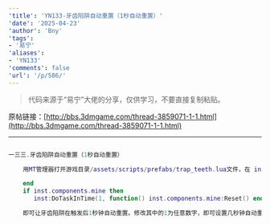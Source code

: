 ```yaml
---
'title': 'YN133-牙齿陷阱自动重置（1秒自动重置）'
'date': '2025-04-23'
'author': 'Bny'
'tags':
- '易宁'
'aliases':
- 'YN133'
'comments': false
'url': '/p/586/'
---
```


> 代码来源于“易宁”大佬的分享，仅供学习，不要直接复制粘贴。

原帖链接：[http://bbs.3dmgame.com/thread-3859071-1-1.html](http://bbs.3dmgame.com/thread-3859071-1-1.html)

---

```lua  

一三三.牙齿陷阱自动重置（1秒自动重置）

	用MT管理器打开游戏目录/assets/scripts/prefabs/trap_teeth.lua文件，在 inst.components.finiteuses:Use(1)的下一行插入以下内容：

	end
	if inst.components.mine then
	   inst:DoTaskInTime(1, function() inst.components.mine:Reset() end )

	即可让牙齿陷阱在触发后1秒钟自动重置。修改其中的1为任意数字，即可设置几秒钟自动重置

```  

